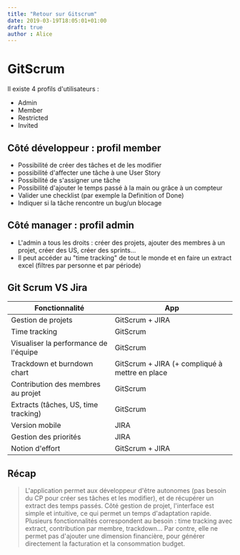 ```yaml
---
title: "Retour sur Gitscrum"
date: 2019-03-19T18:05:01+01:00
draft: true
author : Alice
---
```


# GitScrum

Il existe 4 profils d'utilisateurs : 

  - Admin 
  - Member
  - Restricted
  - Invited

## Côté développeur : profil member

  - Possibilité de créer des tâches et de les modifier
  - possibilité d'affecter une tâche à une User Story
  - Possibilité de s'assigner une tâche
  - Possibilité d'ajouter le temps passé à la main ou grâce à un compteur
  - Valider une checklist (par exemple la Definition of Done) 
  - Indiquer si la tâche rencontre un bug/un blocage


## Côté manager : profil admin
  - L'admin a tous les droits : créer des projets, ajouter des membres à un projet, créer des US, créer des sprints...
  - Il peut accéder au "time tracking" de tout le monde et en faire un extract excel (filtres par personne et par période)


## Git Scrum VS Jira
| Fonctionnalité | App |
| ------ | ------ |
| Gestion de projets | GitScrum + JIRA | 
| Time tracking | GitScrum |
| Visualiser la performance de l'équipe | GitScrum |
| Trackdown et burndown chart | GitScrum + JIRA (+ compliqué à mettre en place |
| Contribution des membres au projet | GitScrum |
| Extracts (tâches, US, time tracking) | GitScrum
| Version mobile | JIRA |
| Gestion des priorités | JIRA |
| Notion d'effort | GitScrum + JIRA |

## Récap

> L'application permet aux développeur d'être autonomes (pas besoin du CP pour créer ses tâches et les modifier), et de récupérer un extract des temps passés. Côté gestion de projet, l'interface est simple et intuitive, ce qui permet un temps d'adaptation rapide. Plusieurs fonctionnalités correspondent au besoin : time tracking avec extract, contribution par membre, trackdown... Par contre, elle ne permet pas d'ajouter une dimension financière, pour générer directement la facturation et la consommation budget. 
